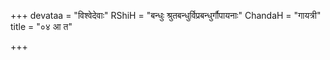 +++
devataa = "विश्वेदेवाः"
RShiH = "बन्धुः श्रुतबन्धुर्विप्रबन्धुर्गौपायनाः"
ChandaH = "गायत्री"
title = "०४ आ त"

+++
